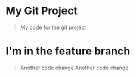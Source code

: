 # My Git Project

> My code for the git project

# I'm in the feature branch

> Another code change
> Another code change


